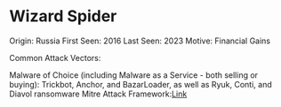# Wizard Spider

Origin: Russia
First Seen: 2016
Last Seen: 2023
Motive: Financial Gains

Common Attack Vectors:


Malware of Choice (including Malware as a Service - both selling or buying): Trickbot, Anchor, and BazarLoader, as well as Ryuk, Conti, and Diavol ransomware
Mitre Attack Framework:[Link](https://mitre-attack.github.io/attack-navigator//#layerURL=https%3A%2F%2Fattack.mitre.org%2Fgroups%2FG0102%2FG0102-enterprise-layer.json)
